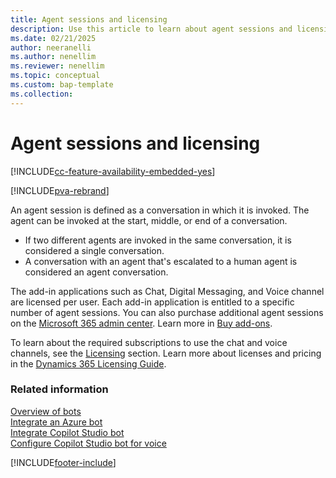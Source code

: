 ```yaml
---
title: Agent sessions and licensing
description: Use this article to learn about agent sessions and licensing in your contact center.
ms.date: 02/21/2025
author: neeranelli
ms.author: nenellim
ms.reviewer: nenellim
ms.topic: conceptual
ms.custom: bap-template
ms.collection:
---
```


# Agent sessions and licensing

[!INCLUDE[cc-feature-availability-embedded-yes](../../includes/cc-feature-availability-embedded-yes.md)]

[!INCLUDE[pva-rebrand](../../includes/cc-pva-rebrand.md)]

An agent session is defined as a conversation in which it is invoked. The agent can be invoked at the start, middle, or end of a conversation.

- If two different agents are invoked in the same conversation, it is considered a single conversation.
- A conversation with an agent that's escalated to a human agent is considered an agent conversation.

The add-in applications such as Chat, Digital Messaging, and Voice channel are licensed per user. Each add-in application is entitled to a specific number of agent sessions. You can also purchase additional agent sessions on the [Microsoft 365 admin center](https://go.microsoft.com/fwlink/?LinkId=866544). Learn more in [Buy add-ons](/microsoft-365/commerce/buy-or-edit-an-add-on?view=o365-worldwide&preserve-view=true).

To learn about the required subscriptions to use the chat and voice channels, see the [Licensing](../implement/system-requirements-omnichannel.md#licensing) section. Learn more about licenses and pricing in the [Dynamics 365 Licensing Guide](https://go.microsoft.com/fwlink/p/?LinkId=866544).

### Related information

[Overview of bots](overview-bots.md)  
[Integrate an Azure bot](configure-bot-azure.md)  
[Integrate Copilot Studio bot](configure-bot-virtual-agent.md)  
[Configure Copilot Studio bot for voice](voice-channel-pva-bots.md)  

[!INCLUDE[footer-include](../../includes/footer-banner.md)]

